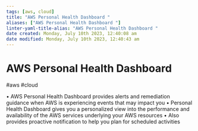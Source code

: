 ```yaml
---
tags: [aws, cloud]
title: "AWS Personal Health Dashboard "
aliases: ["AWS Personal Health Dashboard "]
linter-yaml-title-alias: "AWS Personal Health Dashboard "
date created: Monday, July 10th 2023, 12:40:08 am
date modified: Monday, July 10th 2023, 12:40:43 am
---
```

# AWS Personal Health Dashboard 
#aws #cloud 

• AWS Personal Health Dashboard provides alerts and remediation guidance when AWS is experiencing events that may impact you
• Personal Health Dashboard gives you a personalized view into the performance and availability of the AWS services underlying your AWS resources
• Also provides proactive notification to help you plan for scheduled activities

